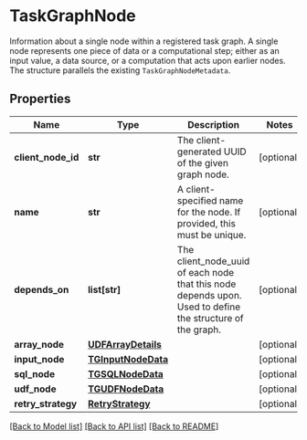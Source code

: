 # TaskGraphNode

Information about a single node within a registered task graph. A single node represents one piece of data or a computational step; either as an input value, a data source, or a computation that acts upon earlier nodes. The structure parallels the existing `TaskGraphNodeMetadata`. 
## Properties
Name | Type | Description | Notes
------------ | ------------- | ------------- | -------------
**client_node_id** | **str** | The client-generated UUID of the given graph node. | [optional] 
**name** | **str** | A client-specified name for the node. If provided, this must be unique.  | [optional] 
**depends_on** | **list[str]** | The client_node_uuid of each node that this node depends upon. Used to define the structure of the graph.  | [optional] 
**array_node** | [**UDFArrayDetails**](UDFArrayDetails.md) |  | [optional] 
**input_node** | [**TGInputNodeData**](TGInputNodeData.md) |  | [optional] 
**sql_node** | [**TGSQLNodeData**](TGSQLNodeData.md) |  | [optional] 
**udf_node** | [**TGUDFNodeData**](TGUDFNodeData.md) |  | [optional] 
**retry_strategy** | [**RetryStrategy**](RetryStrategy.md) |  | [optional] 

[[Back to Model list]](../README.md#documentation-for-models) [[Back to API list]](../README.md#documentation-for-api-endpoints) [[Back to README]](../README.md)


